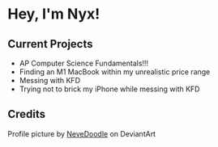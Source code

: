# Hey, I'm Nyx!

## Current Projects
- AP Computer Science Fundamentals!!!
- Finding an M1 MacBook within my unrealistic price range
- Messing with KFD
- Trying not to brick my iPhone while messing with KFD

## Credits
Profile picture by [NeveDoodle](https://www.deviantart.com/nevedoodle/gallery) on DeviantArt
